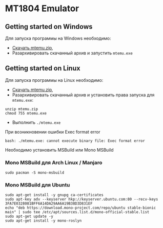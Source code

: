 # MT1804 Emulator

## Getting started on Windows

Для запуска программы на Windows необходимо:
- [Скачать mtemu.zip](https://docs.github.com/en/actions/managing-workflow-runs/downloading-workflow-artifacts),
- Разархивировать скачанный архив и запустить `mtemu.exe`

## Getting started on Linux

Для запуска программы на Linux необходимо:
- [Скачать mtemu.zip](https://docs.github.com/en/actions/managing-workflow-runs/downloading-workflow-artifacts),
- Разархивировать скачанный архив и установить права запуска для `mtemu.exe`:
```shell
unzip mtemu.zip
chmod 755 mtemu.exe
```
- Выполнить `./mtemu.exe`

При возникновении ошибки Exec format error
```
bash: ./mtemu.exe: cannot execute binary file: Exec format error
```
Необходимо установить MSBuild или Mono MSBuild

### Mono MSBuild для Arch Linux / Manjaro

```
sudo pacman -S mono-msbuild
```

### Mono MSBuild для Ubuntu

```
sudo apt-get install -y gnupg ca-certificates
sudo apt-key adv --keyserver hkp://keyserver.ubuntu.com:80 --recv-keys 3FA7E0328081BFF6A14DA29AA6A19B38D3D831EF
echo "deb https://download.mono-project.com/repo/ubuntu stable-bionic main" | sudo tee /etc/apt/sources.list.d/mono-official-stable.list
sudo apt-get update -y
sudo apt-get install -y mono-roslyn
```
